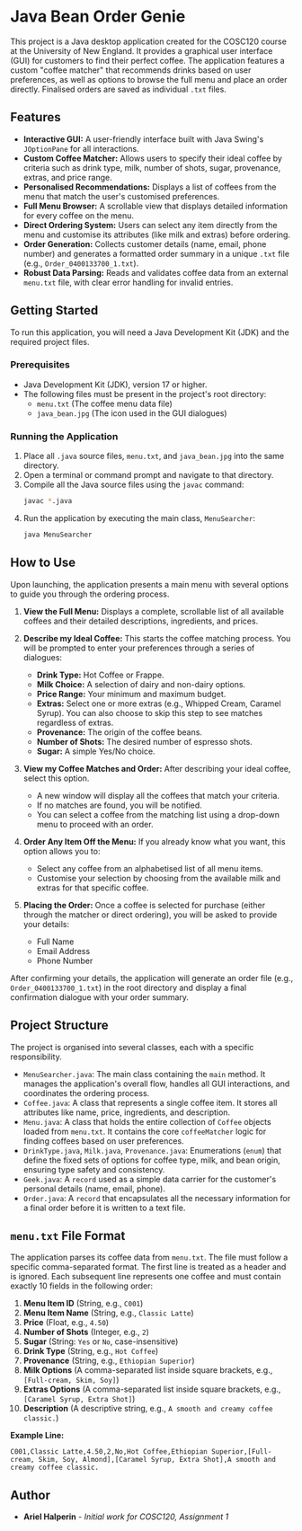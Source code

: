 # Java Bean Order Genie

This project is a Java desktop application created for the COSC120 course at the University of New England. It provides a graphical user interface (GUI) for customers to find their perfect coffee. The application features a custom "coffee matcher" that recommends drinks based on user preferences, as well as options to browse the full menu and place an order directly. Finalised orders are saved as individual `.txt` files.

## Features

*   **Interactive GUI:** A user-friendly interface built with Java Swing's `JOptionPane` for all interactions.
*   **Custom Coffee Matcher:** Allows users to specify their ideal coffee by criteria such as drink type, milk, number of shots, sugar, provenance, extras, and price range.
*   **Personalised Recommendations:** Displays a list of coffees from the menu that match the user's customised preferences.
*   **Full Menu Browser:** A scrollable view that displays detailed information for every coffee on the menu.
*   **Direct Ordering System:** Users can select any item directly from the menu and customise its attributes (like milk and extras) before ordering.
*   **Order Generation:** Collects customer details (name, email, phone number) and generates a formatted order summary in a unique `.txt` file (e.g., `Order_0400133700_1.txt`).
*   **Robust Data Parsing:** Reads and validates coffee data from an external `menu.txt` file, with clear error handling for invalid entries.

## Getting Started

To run this application, you will need a Java Development Kit (JDK) and the required project files.

### Prerequisites

*   Java Development Kit (JDK), version 17 or higher.
*   The following files must be present in the project's root directory:
    *   `menu.txt` (The coffee menu data file)
    *   `java_bean.jpg` (The icon used in the GUI dialogues)

### Running the Application

1.  Place all `.java` source files, `menu.txt`, and `java_bean.jpg` into the same directory.
2.  Open a terminal or command prompt and navigate to that directory.
3.  Compile all the Java source files using the `javac` command:
    ```sh
    javac *.java
    ```
4.  Run the application by executing the main class, `MenuSearcher`:
    ```sh
    java MenuSearcher
    ```

## How to Use

Upon launching, the application presents a main menu with several options to guide you through the ordering process.

1.  **View the Full Menu:** Displays a complete, scrollable list of all available coffees and their detailed descriptions, ingredients, and prices.

2.  **Describe my Ideal Coffee:** This starts the coffee matching process. You will be prompted to enter your preferences through a series of dialogues:
    *   **Drink Type:** Hot Coffee or Frappe.
    *   **Milk Choice:** A selection of dairy and non-dairy options.
    *   **Price Range:** Your minimum and maximum budget.
    *   **Extras:** Select one or more extras (e.g., Whipped Cream, Caramel Syrup). You can also choose to skip this step to see matches regardless of extras.
    *   **Provenance:** The origin of the coffee beans.
    *   **Number of Shots:** The desired number of espresso shots.
    *   **Sugar:** A simple Yes/No choice.

3.  **View my Coffee Matches and Order:** After describing your ideal coffee, select this option.
    *   A new window will display all the coffees that match your criteria.
    *   If no matches are found, you will be notified.
    *   You can select a coffee from the matching list using a drop-down menu to proceed with an order.

4.  **Order Any Item Off the Menu:** If you already know what you want, this option allows you to:
    *   Select any coffee from an alphabetised list of all menu items.
    *   Customise your selection by choosing from the available milk and extras for that specific coffee.

5.  **Placing the Order:** Once a coffee is selected for purchase (either through the matcher or direct ordering), you will be asked to provide your details:
    *   Full Name
    *   Email Address
    *   Phone Number

After confirming your details, the application will generate an order file (e.g., `Order_0400133700_1.txt`) in the root directory and display a final confirmation dialogue with your order summary.

## Project Structure

The project is organised into several classes, each with a specific responsibility.

*   `MenuSearcher.java`: The main class containing the `main` method. It manages the application's overall flow, handles all GUI interactions, and coordinates the ordering process.
*   `Coffee.java`: A class that represents a single coffee item. It stores all attributes like name, price, ingredients, and description.
*   `Menu.java`: A class that holds the entire collection of `Coffee` objects loaded from `menu.txt`. It contains the core `coffeeMatcher` logic for finding coffees based on user preferences.
*   `DrinkType.java`, `Milk.java`, `Provenance.java`: Enumerations (`enum`) that define the fixed sets of options for coffee type, milk, and bean origin, ensuring type safety and consistency.
*   `Geek.java`: A `record` used as a simple data carrier for the customer's personal details (name, email, phone).
*   `Order.java`: A `record` that encapsulates all the necessary information for a final order before it is written to a text file.

## `menu.txt` File Format

The application parses its coffee data from `menu.txt`. The file must follow a specific comma-separated format. The first line is treated as a header and is ignored. Each subsequent line represents one coffee and must contain exactly 10 fields in the following order:

1.  **Menu Item ID** (String, e.g., `C001`)
2.  **Menu Item Name** (String, e.g., `Classic Latte`)
3.  **Price** (Float, e.g., `4.50`)
4.  **Number of Shots** (Integer, e.g., `2`)
5.  **Sugar** (String: `Yes` or `No`, case-insensitive)
6.  **Drink Type** (String, e.g., `Hot Coffee`)
7.  **Provenance** (String, e.g., `Ethiopian Superior`)
8.  **Milk Options** (A comma-separated list inside square brackets, e.g., `[Full-cream, Skim, Soy]`)
9.  **Extras Options** (A comma-separated list inside square brackets, e.g., `[Caramel Syrup, Extra Shot]`)
10. **Description** (A descriptive string, e.g., `A smooth and creamy coffee classic.`)

**Example Line:**
```
C001,Classic Latte,4.50,2,No,Hot Coffee,Ethiopian Superior,[Full-cream, Skim, Soy, Almond],[Caramel Syrup, Extra Shot],A smooth and creamy coffee classic.
```

## Author

*   **Ariel Halperin** - *Initial work for COSC120, Assignment 1*
